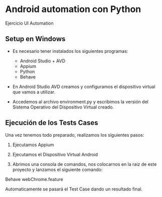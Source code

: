# Android automation con Python

Ejercicio UI Automation

## Setup en Windows

- Es necesario tener instalados los siguientes programas:
    - Android Studio + AVD
    - Appium
    - Python
    - Behave

- En Android Studio AVD creamos y configuramos el dispositivo virtual que vamos a utilizar.

- Accedemos al archivo environment.py y escribimos la versión del Sistema Operativo del Dispositivo Virtual creado.


## Ejecución de los Tests Cases

Una vez tenemos todo preparado, realizamos los siguientes pasos:

1. Ejecutamos Appium

2. Ejecutamos el Dispositivo Virtual Android

3. Abrimos una consola de comandos, nos colocarnos en la raiz de este proyecto y lanzamos el siguiente comando:

Behave webChrome.feature

Automaticamente se pasará el Test Case dando un resultado final.
